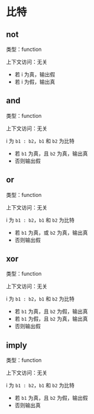# 比特

## not

类型：function

上下文访问：无关

- 若 i 为真，输出假
- 若 i 为假，输出真

## and

类型：function

上下文访问：无关

i 为 `b1 : b2`，`b1` 和 `b2` 为比特

- 若 `b1` 为真，且 `b2` 为真，输出真
- 否则输出假

## or

类型：function

上下文访问：无关

i 为 `b1 : b2`，`b1` 和 `b2` 为比特

- 若 `b1` 为真，或 `b2` 为真，输出真
- 否则输出假

## xor

类型：function

上下文访问：无关

i 为 `b1 : b2`，`b1` 和 `b2` 为比特

- 若 `b1` 为真，且 `b2` 为假，输出真
- 若 `b1` 为假，且 `b2` 为真，输出真
- 否则输出假

## imply

类型：function

上下文访问：无关

i 为 `b1 : b2`，`b1` 和 `b2` 为比特

- 若 `b1` 为真，且 `b2` 为假，输出假
- 否则输出真
